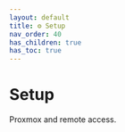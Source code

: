 ```yaml
---
layout: default
title: ⚙️ Setup
nav_order: 40
has_children: true
has_toc: true
---
```


# Setup

Proxmox and remote access.